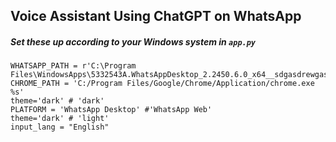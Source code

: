 ## Voice Assistant Using ChatGPT on WhatsApp

##### Set these up according to your Windows system in ```app.py```<br>
```
WHATSAPP_PATH = r'C:\Program Files\WindowsApps\5332543A.WhatsAppDesktop_2.2450.6.0_x64__sdgasdrewgase\WhatsApp.exe'
CHROME_PATH = 'C:/Program Files/Google/Chrome/Application/chrome.exe %s'
theme='dark' # 'dark'
PLATFORM = 'WhatsApp Desktop' #'WhatsApp Web'
theme='dark' # 'light'
input_lang = "English"
```
